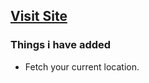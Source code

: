 ## [Visit Site](https://weather-rbh.netlify.app/)

### Things i have added

- Fetch your current location.

